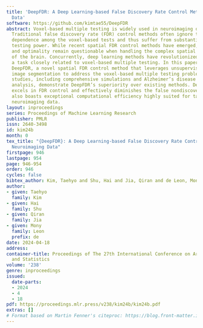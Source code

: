 ```yaml
---
title: 'DeepFDR: A Deep Learning-based False Discovery Rate Control Method for Neuroimaging
  Data'
software: https://github.com/kimtae55/DeepFDR
abstract: Voxel-based multiple testing is widely used in neuroimaging data analysis.
  Traditional false discovery rate (FDR) control methods often ignore the spatial
  dependence among the voxel-based tests and thus suffer from substantial loss of
  testing power. While recent spatial FDR control methods have emerged, their validity
  and optimality remain questionable when handling the complex spatial dependencies
  of the brain. Concurrently, deep learning methods have revolutionized image segmentation,
  a task closely related to voxel-based multiple testing. In this paper, we propose
  DeepFDR, a novel spatial FDR control method that leverages unsupervised deep learning-based
  image segmentation to address the voxel-based multiple testing problem. Numerical
  studies, including comprehensive simulations and Alzheimer’s disease FDG-PET image
  analysis, demonstrate DeepFDR’s superiority over existing methods. DeepFDR not only
  excels in FDR control and effectively diminishes the false nondiscovery rate, but
  also boasts exceptional computational efficiency highly suited for tackling large-scale
  neuroimaging data.
layout: inproceedings
series: Proceedings of Machine Learning Research
publisher: PMLR
issn: 2640-3498
id: kim24b
month: 0
tex_title: "{DeepFDR}: A Deep Learning-based False Discovery Rate Control Method for
  Neuroimaging Data"
firstpage: 946
lastpage: 954
page: 946-954
order: 946
cycles: false
bibtex_author: Kim, Taehyo and Shu, Hai and Jia, Qiran and de Leon, Mony
author:
- given: Taehyo
  family: Kim
- given: Hai
  family: Shu
- given: Qiran
  family: Jia
- given: Mony
  family: Leon
  prefix: de
date: 2024-04-18
address:
container-title: Proceedings of The 27th International Conference on Artificial Intelligence
  and Statistics
volume: '238'
genre: inproceedings
issued:
  date-parts:
  - 2024
  - 4
  - 18
pdf: https://proceedings.mlr.press/v238/kim24b/kim24b.pdf
extras: []
# Format based on Martin Fenner's citeproc: https://blog.front-matter.io/posts/citeproc-yaml-for-bibliographies/
---
```

